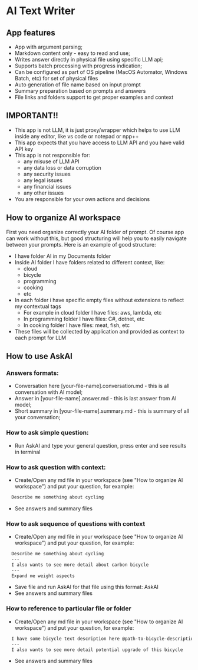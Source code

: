 # AI Text Writer

## App features
- App with argument parsing;
- Markdown content only - easy to read and use;
- Writes answer directly in physical file using specific LLM api;
- Supports batch processing with progress indication;
- Can be configured as part of OS pipeline (MacOS Automator, Windows Batch, etc) for set of physical files
- Auto generation of file name based on input prompt
- Summary preparation based on prompts and answers
- File links and folders support to get proper examples and context

## IMPORTANT!!
- This app is not LLM, it is just proxy/wrapper which helps to use LLM inside any editor, like vs code or notepad or npp++ 
- This app expects that you have access to LLM API and you have valid API key
- This app is not responsible for:
  - any misuse of LLM API 
  - any data loss or data corruption
  - any security issues
  - any legal issues
  - any financial issues
  - any other issues
- You are responsible for your own actions and decisions

## How to organize AI workspace
First you need organize correctly your AI folder of prompt. Of course app can work without this, 
but good structuring will help you to easily navigate between your prompts.
Here is an example of good structure:
- I have folder AI in my Documents folder
- Inside AI folder I have folders related to different context, like:
  - cloud
  - bicycle
  - programming
  - cooking
  - etc
- In each folder i have specific empty files without extensions to reflect my contextual tags
  - For example in cloud folder I have files: aws, lambda, etc
  - In programming folder I have files: C#, dotnet, etc
  - In cooking folder I have files: meat, fish, etc
- These files will be collected by application and provided as context to each prompt for LLM

## How to use AskAI
### Answers formats:
  - Conversation here [your-file-name].conversation.md - this is all conversation with AI model;
  - Answer in [your-file-name].answer.md - this is last answer from AI model;
  - Short summary in [your-file-name].summary.md - this is summary of all your conversation;

### How to ask simple question:
  - Run AskAI and type your general question, press enter and see results in terminal

### How to ask question with context:
  - Create/Open any md file in your workspace (see "How to organize AI workspace") and put your question, for example:
  ```markdown
    Describe me something about cycling
  ```
  - See answers and summary files

### How to ask sequence of questions with context
  - Create/Open any md file in your workspace (see "How to organize AI workspace") and put your question, for example:
  ```markdown
    Describe me something about cycling
    ---
    I also wants to see more detail about carbon bicycle
    ---
    Expand me weight aspects
  ```
  - Save file and run AskAI for that file using this format: AskAI <path to file>
  - See answers and summary files

### How to reference to particular file or folder
  - Create/Open any md file in your workspace (see "How to organize AI workspace") and put your question, for example:
  ```markdown
    I have some bicycle text description here @path-to-bicycle-description-with-text and set of usage cases in this folder @path-to-usage-cases-text
    ---
    I also wants to see more detail potential upgrade of this bicycle
  ```
  - See answers and summary files